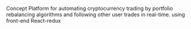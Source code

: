 Concept Platform for automating cryptocurrency trading by portfolio rebalancing algorithms and following other user trades in real-time. using front-end React-redux
